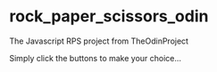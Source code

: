# rock_paper_scissors_odin
The Javascript RPS project from TheOdinProject

Simply click the buttons to make your choice...
